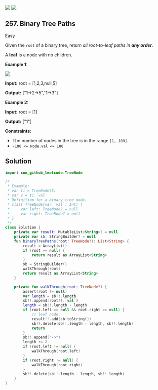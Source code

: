 [![](https://img.shields.io/github/stars/javadev/LeetCode-in-Kotlin?label=Stars&style=flat-square)](https://github.com/javadev/LeetCode-in-Kotlin)
[![](https://img.shields.io/github/forks/javadev/LeetCode-in-Kotlin?label=Fork%20me%20on%20GitHub%20&style=flat-square)](https://github.com/javadev/LeetCode-in-Kotlin/fork)

## 257\. Binary Tree Paths

Easy

Given the `root` of a binary tree, return _all root-to-leaf paths in **any order**_.

A **leaf** is a node with no children.

**Example 1:**

![](https://assets.leetcode.com/uploads/2021/03/12/paths-tree.jpg)

**Input:** root = [1,2,3,null,5]

**Output:** ["1->2->5","1->3"]

**Example 2:**

**Input:** root = [1]

**Output:** ["1"]

**Constraints:**

*   The number of nodes in the tree is in the range `[1, 100]`.
*   `-100 <= Node.val <= 100`

## Solution

```kotlin
import com_github_leetcode.TreeNode

/*
 * Example:
 * var ti = TreeNode(5)
 * var v = ti.`val`
 * Definition for a binary tree node.
 * class TreeNode(var `val`: Int) {
 *     var left: TreeNode? = null
 *     var right: TreeNode? = null
 * }
 */
class Solution {
    private var result: MutableList<String>? = null
    private var sb: StringBuilder? = null
    fun binaryTreePaths(root: TreeNode?): List<String> {
        result = ArrayList()
        if (root == null) {
            return result as ArrayList<String>
        }
        sb = StringBuilder()
        walkThrough(root)
        return result as ArrayList<String>
    }

    private fun walkThrough(root: TreeNode?) {
        assert(root != null)
        var length = sb!!.length
        sb!!.append(root!!.`val`)
        length = sb!!.length - length
        if (root.left == null && root.right == null) {
            // leaf node.
            result!!.add(sb.toString())
            sb!!.delete(sb!!.length - length, sb!!.length)
            return
        }
        sb!!.append("->")
        length += 2
        if (root.left != null) {
            walkThrough(root.left)
        }
        if (root.right != null) {
            walkThrough(root.right)
        }
        sb!!.delete(sb!!.length - length, sb!!.length)
    }
}
```